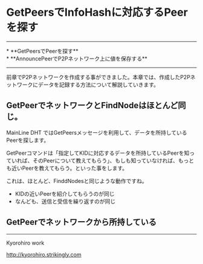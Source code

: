 # GetPeersでInfoHashに対応するPeerを探す
<hr>
* **GetPeersでPeerを探す**
<br>
* **AnnouncePeerでP2Pネットワーク上に値を保存する**
<br>
<hr>

前章でP2Pネットワークを作成する事ができました。本章では、作成したP2Pネットワークにデータを記録する方法について解説していきます。


## GetPeerでネットワークとFindNodeはほとんど同じ。

MainLine DHT ではGetPeersメッセージを利用して、データを所持しているPeerを探します。

GetPeerコマンドは「指定してKIDに対応するデータを所持しているPeerを知っていれば、そのPeerについて教えてもらう」、もしも知っていなければ、もっとも近いPeerを教えてもらう。といった事をします。

これは、ほとんど、FinddNodesと同じような動作ですね。
* KIDの近いPeerを紹介してもらうのが同じ
* なんども、送信と受信を繰り返すのが同じ


## GetPeerでネットワークから所持している


-------
Kyorohiro work

http://kyorohiro.strikingly.com
